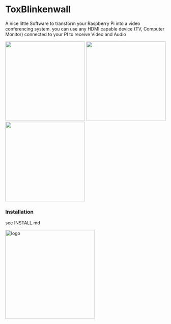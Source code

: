 # ToxBlinkenwall

A nice little Software to transform your Raspberry Pi into a video conferencing system.
you can use any HDMI capable device (TV, Computer Monitor) connected to your PI to receive Video and Audio



<img src="https://raw.githubusercontent.com/zoff99/ToxBlinkenwall/master/doc/images/wall_001.png" height="250" />&nbsp;<img src="https://raw.githubusercontent.com/zoff99/ToxBlinkenwall/master/doc/images/wall_002.png" height="250" /><br>
<img src="https://raw.githubusercontent.com/zoff99/ToxBlinkenwall/master/doc/images/wall_003.png" height="250" />



### Installation
see INSTALL.md

<img src="https://raw.githubusercontent.com/zoff99/ToxBlinkenwall/master/toxblinkenwall_001.png"
      alt="logo"
      height="280" />



